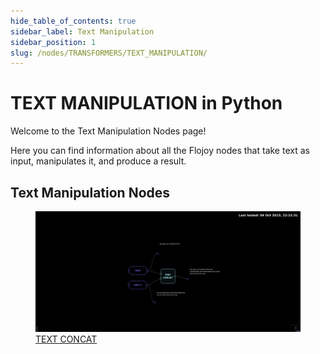 ```yaml
---
hide_table_of_contents: true
sidebar_label: Text Manipulation
sidebar_position: 1
slug: /nodes/TRANSFORMERS/TEXT_MANIPULATION/
---
```


# TEXT MANIPULATION in Python

Welcome to the Text Manipulation Nodes page!

Here you can find information about all the Flojoy nodes that take text as input, manipulates it, and produce a result.

## Text Manipulation Nodes

<div className="flex flex-wrap" style={{ marginLeft: "-55px" }}>

<div className="p-4">
<a href="/nodes/TRANSFORMERS/TEXT_MANIPULATION/TEXT_CONCAT/">
<figure style={{ width: "200px", height: "200px", objectFit: "scale-down", marginRight: "15px" }}>
<img src="https://raw.githubusercontent.com/flojoy-ai/docs/main/docs/nodes/TRANSFORMERS/TEXT_MANIPULATION/TEXT_CONCAT/examples/EX1/output.jpeg" style={{ width: "200px", height: "200px", objectFit: "scale-down", marginRight: "15px" }} />
<figcaption>TEXT CONCAT</figcaption>
</figure>
</a></div>

</div>
